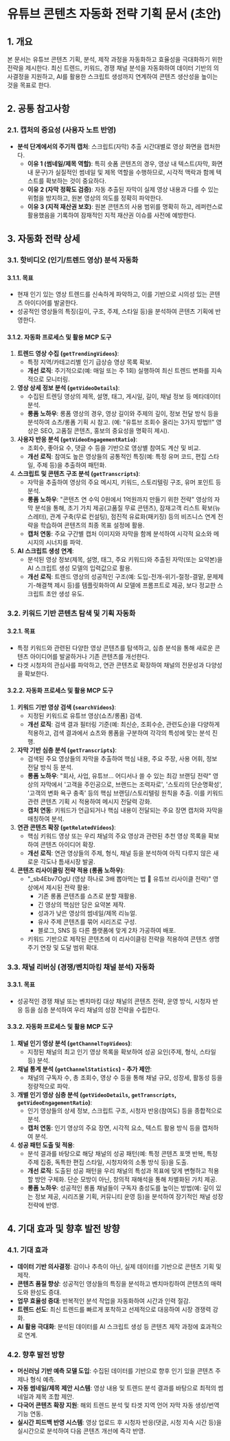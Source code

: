 # 유튜브 콘텐츠 자동화 전략 기획 문서 (초안)

## 1. 개요

본 문서는 유튜브 콘텐츠 기획, 분석, 제작 과정을 자동화하고 효율성을 극대화하기 위한 전략을 제시한다. 최신 트렌드, 키워드, 경쟁 채널 분석을 자동화하여 데이터 기반의 의사결정을 지원하고, AI를 활용한 스크립트 생성까지 연계하여 콘텐츠 생산성을 높이는 것을 목표로 한다.

## 2. 공통 참고사항

### 2.1. 캡처의 중요성 (사용자 노트 반영)

-   **분석 단계에서의 주기적 캡처**: 스크립트(자막) 추출 시간대별로 영상 화면을 캡처한다.
    -   **이유 1 (썸네일/제목 역할)**: 특히 숏폼 콘텐츠의 경우, 영상 내 텍스트(자막, 화면 내 문구)가 실질적인 썸네일 및 제목 역할을 수행하므로, 시각적 맥락과 함께 텍스트를 확보하는 것이 중요하다.
    -   **이유 2 (자막 정확도 검증)**: 자동 추출된 자막이 실제 영상 내용과 다를 수 있는 위험을 방지하고, 원본 영상의 의도를 정확히 파악한다.
    -   **이유 3 (지적 재산권 보호)**: 원본 콘텐츠의 사용 범위를 명확히 하고, 레퍼런스로 활용했음을 기록하여 잠재적인 지적 재산권 이슈를 사전에 예방한다.

## 3. 자동화 전략 상세

### 3.1. 핫비디오 (인기/트렌드 영상) 분석 자동화

#### 3.1.1. 목표

-   현재 인기 있는 영상 트렌드를 신속하게 파악하고, 이를 기반으로 시의성 있는 콘텐츠 아이디어를 발굴한다.
-   성공적인 영상들의 특징(길이, 구조, 주제, 스타일 등)을 분석하여 콘텐츠 기획에 반영한다.

#### 3.1.2. 자동화 프로세스 및 활용 MCP 도구

1.  **트렌드 영상 수집 (`getTrendingVideos`)**:
    *   특정 지역/카테고리별 인기 급상승 영상 목록 확보.
    *   **개선 로직**: 주기적으로(예: 매일 또는 주 1회) 실행하여 최신 트렌드 변화를 지속적으로 모니터링.
2.  **영상 상세 정보 분석 (`getVideoDetails`)**:
    *   수집된 트렌딩 영상의 제목, 설명, 태그, 게시일, 길이, 채널 정보 등 메타데이터 분석.
    *   **롱폼 노하우**: 롱폼 영상의 경우, 영상 길이와 주제의 깊이, 정보 전달 방식 등을 분석하여 쇼츠/롱폼 기획 시 참고. (예: "유튜브 조회수 올리는 3가지 방법!!" 영상은 SEO, 고품질 콘텐츠, 홍보의 중요성을 명확히 제시).
3.  **사용자 반응 분석 (`getVideoEngagementRatio`)**:
    *   조회수, 좋아요 수, 댓글 수 등을 기반으로 영상별 참여도 계산 및 비교.
    *   **개선 로직**: 참여도 높은 영상들의 공통적인 특징(예: 특정 유머 코드, 편집 스타일, 주제 등)을 추출하여 패턴화.
4.  **스크립트 및 콘텐츠 구조 분석 (`getTranscripts`)**:
    *   자막을 추출하여 영상의 주요 메시지, 키워드, 스토리텔링 구조, 유머 포인트 등 분석.
    *   **롱폼 노하우**: "콘텐츠 연 수익 0원에서 1억원까지 만들기 위한 전략" 영상의 자막 분석을 통해, 초기 가치 제공(고품질 무료 콘텐츠), 잠재고객 리스트 확보(뉴스레터), 관계 구축(무료 컨설팅), 점진적 유료화(패키징) 등의 비즈니스 연계 전략을 학습하여 콘텐츠의 최종 목표 설정에 활용.
    *   **캡처 연동**: 주요 구간별 캡처 이미지와 자막을 함께 분석하여 시각적 요소와 메시지의 시너지를 파악.
5.  **AI 스크립트 생성 연계**:
    *   분석된 영상 정보(제목, 설명, 태그, 주요 키워드)와 추출된 자막(또는 요약본)을 AI 스크립트 생성 모델의 입력값으로 활용.
    *   **개선 로직**: 트렌드 영상의 성공적인 구조(예: 도입-전개-위기-절정-결말, 문제제기-해결책 제시 등)를 템플릿화하여 AI 모델에 프롬프트로 제공, 보다 정교한 스크립트 초안 생성 유도.

### 3.2. 키워드 기반 콘텐츠 탐색 및 기획 자동화

#### 3.2.1. 목표

-   특정 키워드와 관련된 다양한 영상 콘텐츠를 탐색하고, 심층 분석을 통해 새로운 콘텐츠 아이디어를 발굴하거나 기존 콘텐츠를 개선한다.
-   타겟 시청자의 관심사를 파악하고, 연관 콘텐츠로 확장하여 채널의 전문성과 다양성을 확보한다.

#### 3.2.2. 자동화 프로세스 및 활용 MCP 도구

1.  **키워드 기반 영상 검색 (`searchVideos`)**:
    *   지정된 키워드로 유튜브 영상(쇼츠/롱폼) 검색.
    *   **개선 로직**: 검색 결과 필터링 기준(예: 최신순, 조회수순, 관련도순)을 다양하게 적용하고, 검색 결과에서 쇼츠와 롱폼을 구분하여 각각의 특성에 맞는 분석 진행.
2.  **자막 기반 심층 분석 (`getTranscripts`)**:
    *   검색된 주요 영상들의 자막을 추출하여 핵심 내용, 주요 주장, 사용 어휘, 정보 전달 방식 등 분석.
    *   **롱폼 노하우**: "회사, 사업, 유튜브... 어디서나 쓸 수 있는 최강 브랜딩 전략" 영상의 자막에서 '고객을 주인공으로, 브랜드는 조력자로', '스토리의 단순명확성', '고객의 변화 욕구 충족' 등의 핵심 브랜딩/스토리텔링 원칙을 추출. 이를 키워드 관련 콘텐츠 기획 시 적용하여 메시지 전달력 강화.
    *   **캡처 연동**: 키워드가 언급되거나 핵심 내용이 전달되는 주요 장면 캡처와 자막을 매칭하여 분석.
3.  **연관 콘텐츠 확장 (`getRelatedVideos`)**:
    *   핵심 키워드 영상 또는 우리 채널의 주요 영상과 관련된 추천 영상 목록을 확보하여 콘텐츠 아이디어 확장.
    *   **개선 로직**: 연관 영상들의 주제, 형식, 채널 등을 분석하여 아직 다루지 않은 새로운 각도나 틈새시장 발굴.
4.  **콘텐츠 리사이클링 전략 적용 (롱폼 노하우)**:
    *   "_sb4Ebv7OgU (영상 하나로 3배 뽑아먹는 법 🔁 유튜브 리사이클 전략)" 영상에서 제시된 전략 활용:
        *   기존 롱폼 콘텐츠를 쇼츠로 분할 재활용.
        *   긴 영상의 핵심만 담은 요약본 제작.
        *   성과가 낮은 영상의 썸네일/제목 리뉴얼.
        *   유사 주제 콘텐츠를 묶어 시리즈로 구성.
        *   블로그, SNS 등 다른 플랫폼에 맞게 2차 가공하여 배포.
    *   키워드 기반으로 제작된 콘텐츠에 이 리사이클링 전략을 적용하여 콘텐츠 생명 주기 연장 및 도달 범위 확대.

### 3.3. 채널 리버싱 (경쟁/벤치마킹 채널 분석) 자동화

#### 3.3.1. 목표

-   성공적인 경쟁 채널 또는 벤치마킹 대상 채널의 콘텐츠 전략, 운영 방식, 시청자 반응 등을 심층 분석하여 우리 채널의 성장 전략을 수립한다.

#### 3.3.2. 자동화 프로세스 및 활용 MCP 도구

1.  **채널 인기 영상 분석 (`getChannelTopVideos`)**:
    *   지정된 채널의 최고 인기 영상 목록을 확보하여 성공 요인(주제, 형식, 스타일 등) 분석.
2.  **채널 통계 분석 (`getChannelStatistics`) - 추가 제안**:
    *   채널의 구독자 수, 총 조회수, 영상 수 등을 통해 채널 규모, 성장세, 활동성 등을 정량적으로 파악.
3.  **개별 인기 영상 심층 분석 (`getVideoDetails`, `getTranscripts`, `getVideoEngagementRatio`)**:
    *   인기 영상들의 상세 정보, 스크립트 구조, 시청자 반응(참여도) 등을 종합적으로 분석.
    *   **캡처 연동**: 인기 영상의 주요 장면, 시각적 요소, 텍스트 활용 방식 등을 캡처하여 분석.
4.  **성공 패턴 도출 및 적용**:
    *   분석 결과를 바탕으로 해당 채널의 성공 패턴(예: 특정 콘텐츠 포맷 반복, 특정 주제 집중, 독특한 편집 스타일, 시청자와의 소통 방식 등)을 도출.
    *   **개선 로직**: 도출된 성공 패턴을 우리 채널의 특성과 목표에 맞게 변형하고 적용할 방안 구체화. 단순 모방이 아닌, 창의적 재해석을 통해 차별화된 가치 제공.
    *   **롱폼 노하우**: 성공적인 롱폼 채널들이 구독자 충성도를 높이는 방법(예: 깊이 있는 정보 제공, 시리즈물 기획, 커뮤니티 운영 등)을 분석하여 장기적인 채널 성장 전략에 반영.

## 4. 기대 효과 및 향후 발전 방향

### 4.1. 기대 효과

-   **데이터 기반 의사결정**: 감이나 추측이 아닌, 실제 데이터를 기반으로 콘텐츠 기획 및 제작.
-   **콘텐츠 품질 향상**: 성공적인 영상들의 특징을 분석하고 벤치마킹하여 콘텐츠의 매력도와 완성도 증대.
-   **업무 효율성 증대**: 반복적인 분석 작업을 자동화하여 시간과 인력 절감.
-   **트렌드 선도**: 최신 트렌드를 빠르게 포착하고 선제적으로 대응하여 시장 경쟁력 강화.
-   **AI 활용 극대화**: 분석된 데이터를 AI 스크립트 생성 등 콘텐츠 제작 과정에 효과적으로 연계.

### 4.2. 향후 발전 방향

-   **머신러닝 기반 예측 모델 도입**: 수집된 데이터를 기반으로 향후 인기 있을 콘텐츠 주제나 형식 예측.
-   **자동 썸네일/제목 제안 시스템**: 영상 내용 및 트렌드 분석 결과를 바탕으로 최적의 썸네일과 제목 조합 제안.
-   **다국어 콘텐츠 확장 지원**: 해외 트렌드 분석 및 타겟 지역 언어 자막 자동 생성/번역 기능 연동.
-   **실시간 피드백 반영 시스템**: 영상 업로드 후 시청자 반응(댓글, 시청 지속 시간 등)을 실시간으로 분석하여 다음 콘텐츠 개선에 즉각 반영.
